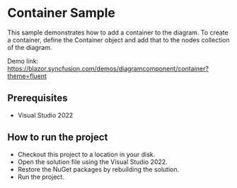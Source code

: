 # Container Sample

This sample demonstrates how to add a container to the diagram. To create a container, define the Container object and add that to the nodes collection of the diagram.

Demo link:
https://blazor.syncfusion.com/demos/diagramcomponent/container?theme=fluent


## Prerequisites

* Visual Studio 2022

## How to run the project

* Checkout this project to a location in your disk.
* Open the solution file using the Visual Studio 2022.
* Restore the NuGet packages by rebuilding the solution.
* Run the project.
